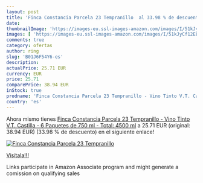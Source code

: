 ```yaml
---
layout: post
title: 'Finca Constancia Parcela 23 Tempranillo  al 33.98 % de descuento'
date: 
thumbnailImage: 'https://images-eu.ssl-images-amazon.com/images/I/51kJyCf12EL._SL200_.jpg'
images: [ 'https://images-eu.ssl-images-amazon.com/images/I/51kJyCf12EL._SL200_.jpg' ]
comments: true
category: ofertas
author: ring
slug: 'B01J6F54Y6-es'
description:
actualPrice: 25.71 EUR
currency: EUR
price: 25.71
comparePrice: 38.94 EUR
inStock: true
prodname: 'Finca Constancia Parcela 23 Tempranillo - Vino Tinto V.T. Castilla - 6 Paquetes de 750 ml - Total: 4500 ml'
country: 'es'
---
```


Ahora mismo tienes [Finca Constancia Parcela 23 Tempranillo - Vino Tinto V.T. Castilla - 6 Paquetes de 750 ml - Total: 4500 ml](https://www.amazon.es/dp/B01J6F54Y6/?tag=tolees-21) a 25.71 EUR (original: 38.94 EUR) (33.98 %  de descuento) en el siguiente enlace!

[![Finca Constancia Parcela 23 Tempranillo ](https://images-eu.ssl-images-amazon.com/images/I/51kJyCf12EL._SL200_.jpg)](https://www.amazon.es/dp/B01J6F54Y6/?tag=tolees-21)

[Visítala!!!](https://www.amazon.es/dp/B01J6F54Y6/?tag=tolees-21)

Links participate in Amazon Associate program and might generate a comission on qualifying sales
